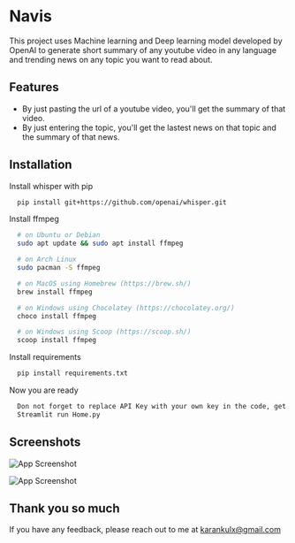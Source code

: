 
# Navis

This project uses Machine learning and Deep learning model developed by OpenAI to generate
short summary of any youtube video in any language and trending news on any topic you want to read about.



## Features

- By just pasting the url of a youtube video, you'll get the summary of that video.
- By just entering the topic, you'll get the lastest news on that topic and the summary of that news.


## Installation

Install whisper with pip

```bash
  pip install git+https://github.com/openai/whisper.git 
```

Install ffmpeg 

```bash
  # on Ubuntu or Debian
  sudo apt update && sudo apt install ffmpeg

  # on Arch Linux
  sudo pacman -S ffmpeg

  # on MacOS using Homebrew (https://brew.sh/)
  brew install ffmpeg

  # on Windows using Chocolatey (https://chocolatey.org/)
  choco install ffmpeg

  # on Windows using Scoop (https://scoop.sh/)
  scoop install ffmpeg 
```

Install requirements

```bash
  pip install requirements.txt
```

Now you are ready

```bash
  Don not forget to replace API Key with your own key in the code, get key from your openAI account
  Streamlit run Home.py
```

## Screenshots

![App Screenshot](https://user-images.githubusercontent.com/42493387/196645295-9a0869ee-daab-4f8e-9438-0caad1410016.PNG)

![App Screenshot](https://user-images.githubusercontent.com/42493387/196645507-a938fad6-a590-454b-8c5d-409cc5f0cee5.PNG)


## Thank you so much

If you have any feedback, please reach out to me at karankulx@gmail.com

